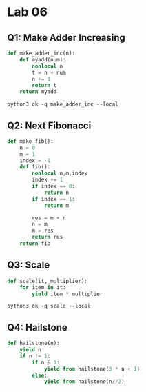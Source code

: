 # Lab 06

## Q1: Make Adder Increasing

```python
def make_adder_inc(n):
    def myadd(num):
        nonlocal n
        t = n + num
        n += 1
        return t
    return myadd
```

`python3 ok -q make_adder_inc --local`

## Q2: Next Fibonacci

```python
def make_fib():
    n = 0
    m = 1
    index = -1
    def fib():
        nonlocal n,m,index
        index += 1
        if index == 0:
            return n
        if index == 1:
            return m

        res = m + n
        n = m
        m = res
        return res
    return fib
```

## Q3: Scale


```python
def scale(it, multiplier):
    for item in it:
        yield item * multiplier
```

`python3 ok -q scale --local`

## Q4: Hailstone

```python
def hailstone(n):
    yield n
    if n != 1:
        if n & 1:
            yield from hailstone(3 * n + 1)
        else:
            yield from hailstone(n//2)
```
